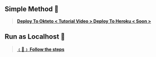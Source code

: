 ## Simple Method 🌟

> **[Deploy To Okteto < Tutorial Video > ](http://t.me/SL_AlphaX_Team/19)**
> **[Deploy To Heroku < Soon > ]()**

## Run as **Localhost** 🎉

> **[﹝🔧﹞ Follow the steps](https://github.com/SL-Alpha-X-Team/Alpha-X-MD-Bot-Installer/wiki/Local-Host)**